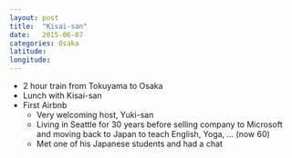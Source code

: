 ```yaml
---
layout: post
title:  "Kisai-san"
date:   2015-06-07
categories: Osaka
latitude:
longitude:
---
```


- 2 hour train from Tokuyama to Osaka
- Lunch with Kisai-san
- First Airbnb
  - Very welcoming host, Yuki-san
  - Living in Seattle for 30 years before selling company to Microsoft and moving back to Japan to teach English, Yoga, ... (now 60)
  - Met one of his Japanese students and had a chat
